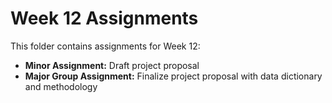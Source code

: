 # Week 12 Assignments

This folder contains assignments for Week 12:

- **Minor Assignment:** Draft project proposal
- **Major Group Assignment:** Finalize project proposal with data dictionary and methodology